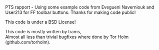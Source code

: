 PTS rapport - Using some example code from Evegueni Naverniouk and User213 for FF toolbar buttons.
Thanks for making code public!

This code is under a BSD License!

This code is mostly written by trams,   
Almost all less than trivial bugfixes where done by Tor Holm (github.com/torholm).
